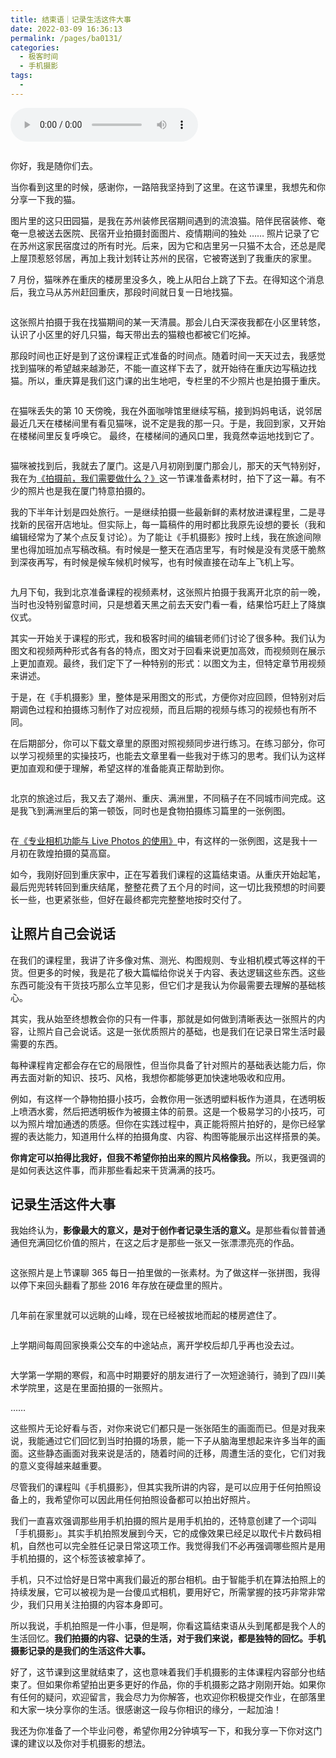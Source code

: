 ```yaml
---
title: 结束语｜记录生活这件大事
date: 2022-03-09 16:36:13
permalink: /pages/ba0131/
categories:
  - 极客时间
  - 手机摄影
tags:
  - 
---
```

<audio title="结束语｜记录生活这件大事" src="https://static001.geekbang.org/resource/audio/fe/9a/feace2a6bb5cb0c3c6fc7dd256ddcb9a.mp3" controls="controls"></audio> 
<p><img src="https://static001.geekbang.org/resource/image/73/a4/737d7d75b27fabbcc770b485073f70a4.jpg" alt=""></p><p>你好，我是随你们去。</p><p>当你看到这里的时候，感谢你，一路陪我坚持到了这里。在这节课里，我想先和你分享一下我的猫。</p><p>图片里的这只田园猫，是我在苏州装修民宿期间遇到的流浪猫。陪伴民宿装修、奄奄一息被送去医院、民宿开业拍摄封面图片、疫情期间的独处 …… 照片记录了它在苏州这家民宿度过的所有时光。后来，因为它和店里另一只猫不太合，还总是爬上屋顶惹怒邻居，再加上我计划转让苏州的民宿，它被寄送到了我重庆的家里。</p><p>7 月份，猫咪养在重庆的楼房里没多久，晚上从阳台上跳了下去。在得知这个消息后，我立马从苏州赶回重庆，那段时间就日复一日地找猫。</p><p><img src="https://static001.geekbang.org/resource/image/52/7d/527f866f67c1cd54685978f613e6137d.jpg" alt=""></p><p>这张照片拍摄于我在找猫期间的某一天清晨。那会儿白天深夜我都在小区里转悠，认识了小区里的好几只猫，每天带出去的猫粮也都被它们吃掉。</p><p>那段时间也正好是到了这份课程正式准备的时间点。随着时间一天天过去，我感觉找到猫咪的希望越来越渺茫，不能一直这样下去了，就开始待在重庆边写稿边找猫。所以，重庆算是我们这门课的出生地吧，专栏里的不少照片也是拍摄于重庆。</p><p><img src="https://static001.geekbang.org/resource/image/c6/31/c6f43a526e6c86f02800547d3749c331.jpg" alt=""></p><p>在猫咪丢失的第 10 天傍晚，我在外面咖啡馆里继续写稿，接到妈妈电话，说邻居最近几天在楼梯间里有看见猫咪，说不定是我的那一只。于是，我回到家，又开始在楼梯间里反复呼唤它。 最终，在楼梯间的通风口里，我竟然幸运地找到它了。</p><!-- [[[read_end]]] --><p><img src="https://static001.geekbang.org/resource/image/7f/97/7fa2ab96d97dfd414f87b98bda62f797.jpg" alt=""></p><p>猫咪被找到后，我就去了厦门。这是八月初刚到厦门那会儿，那天的天气特别好，我在为<a href="https://time.geekbang.org/column/article/298691">《拍摄前，我们需要做什么？》</a>这一节课准备素材时，拍下了这一幕。有不少的照片也是我在厦门特意拍摄的。</p><p>我的下半年计划是四处旅行。一是继续拍摄一些最新鲜的素材放进课程里，二是寻找新的民宿开店地址。但实际上，每一篇稿件的用时都比我原先设想的要长（我和编辑经常为了某个点反复讨论）。为了能让《手机摄影》按时上线，我在旅途间隙里也得加班加点写稿改稿。有时候是一整天在酒店里写，有时候是没有灵感干脆熬到深夜再写，有时候是候车候机时候写，也有时候直接在动车上飞机上写。</p><p><img src="https://static001.geekbang.org/resource/image/b4/8e/b44e850ce24c8bd604376b003087238e.jpg" alt=""></p><p>九月下旬，我到北京准备课程的视频素材，这张照片拍摄于我离开北京的前一晚，当时也没特别留意时间，只是想着天黑之前去天安门看一看，结果恰巧赶上了降旗仪式。</p><p>其实一开始关于课程的形式，我和极客时间的编辑老师们讨论了很多种。我们认为图文和视频两种形式各有各的特点，图文对于回看来说更加高效，而视频则在展示上更加直观。最终，我们定下了一种特别的形式：以图文为主，但特定章节用视频来讲述。</p><p>于是，在《手机摄影》里，整体是采用图文的形式，方便你对应回顾，但特别对后期调色过程和拍摄练习制作了对应视频，而且后期的视频与练习的视频也有所不同。</p><p>在后期部分，你可以下载文章里的原图对照视频同步进行练习。在练习部分，你可以学习视频里的实操技巧，也能去文章里看一些我对于练习的思考。我们认为这样更加直观和便于理解，希望这样的准备能真正帮助到你。</p><p><img src="https://static001.geekbang.org/resource/image/e3/e4/e32cf6aa0149e53233d823a20e23fbe4.jpg" alt=""></p><p>北京的旅途过后，我又去了潮州、重庆、满洲里，不同稿子在不同城市间完成。这是我飞到满洲里后的第一顿饭，同时也是食物拍摄练习篇里的一张例图。</p><p><img src="https://static001.geekbang.org/resource/image/27/ac/27c04bbd6a1dc222519f98478b8494ac.jpg" alt=""></p><p>在<a href="https://time.geekbang.org/column/article/307580">《专业相机功能与 Live Photos 的使用》</a>中，有这样的一张例图，这是我十一月初在敦煌拍摄的莫高窟。</p><p>如今，我刚好回到重庆家中，正在写着我们课程的这篇结束语。从重庆开始起笔，最后兜兜转转回到重庆结尾，整整花费了五个月的时间，这一切比我预想的时间要长一些，也更紧张些，但好在最终都完完整整地按时交付了。</p><h2>让照片自己会说话</h2><p>在我们的课程里，我讲了许多像对焦、测光、构图规则、专业相机模式等这样的干货。但更多的时候，我是花了极大篇幅给你说关于内容、表达逻辑这些东西。这些东西可能没有干货技巧那么立竿见影，但它们才是我认为你最需要去理解的基础核心。</p><p>其实，我从始至终想教会你的只有一件事，那就是如何做到清晰表达一张照片的内容，让照片自己会说话。这是一张优质照片的基础，也是我们在记录日常生活时最需要的东西。</p><p>每种课程肯定都会存在它的局限性，但当你具备了针对照片的基础表达能力后，你再去面对新的知识、技巧、风格，我想你都能够更加快速地吸收和应用。</p><p>例如，有这样一个静物拍摄小技巧，会教你用一张透明塑料板作为道具，在透明板上喷洒水雾，然后把透明板作为被摄主体的前景。这是一个极易学习的小技巧，可以为照片增加通透的质感。但你在实践过程中，真正能将照片拍好的，是你已经掌握的表达能力，知道用什么样的拍摄角度、内容、构图等能展示出这样搭景的美。</p><p><strong>你肯定可以拍得比我好，但我不希望你拍出来的照片风格像我。</strong>所以，我更强调的是如何表达这件事，而非那些看起来干货满满的技巧。</p><h2>记录生活这件大事</h2><p>我始终认为，<strong>影像最大的意义，是对于创作者记录生活的意义。</strong>是那些看似普普通通但充满回忆价值的照片，在这之后才是那些一张又一张漂漂亮亮的作品。</p><p><img src="https://static001.geekbang.org/resource/image/cb/5c/cbfec1bc204168c7e383295075a59c5c.jpeg" alt=""></p><p>这张照片是上节课聊 365 每日一拍里做的一张素材。为了做这样一张拼图，我得以停下来回头翻看了那些 2016 年存放在硬盘里的照片。</p><p><img src="https://static001.geekbang.org/resource/image/e6/bc/e694e9c04a9d418b89b1a20e86a089bc.jpg" alt=""></p><p>几年前在家里就可以远眺的山峰，现在已经被拔地而起的楼房遮住了。</p><p><img src="https://static001.geekbang.org/resource/image/fe/c1/fea706d6fc5e13197859a1dedde46fc1.jpg" alt=""></p><p>上学期间每周回家换乘公交车的中途站点，离开学校后却几乎再也没去过。</p><p><img src="https://static001.geekbang.org/resource/image/4e/a7/4e504de78a2d84c184003ba69e2c92a7.jpg" alt=""></p><p>大学第一学期的寒假，和高中时期要好的朋友进行了一次短途骑行，骑到了四川美术学院里，这是在里面拍摄的一张照片。</p><p>……</p><p>这些照片无论好看与否，对你来说它们都只是一张张陌生的画面而已。但是对我来说，我能通过它们回忆到当时拍摄的场景，能一下子从脑海里想起来许多当年的画面。这些静态画面对我来说是活的，随着时间的迁移，周遭生活的变化，它们对我的意义变得越来越重要。</p><p>尽管我们的课程叫《手机摄影》，但其实我所讲的内容，是可以应用于任何拍照设备上的，我希望你可以因此用任何拍照设备都可以拍出好照片。</p><p>我们一直喜欢强调那些用手机拍摄的照片是用手机拍的，还特意创建了一个词叫「手机摄影」。其实手机拍照发展到今天，它的成像效果已经足以取代卡片数码相机，自然也可以完全胜任记录日常这项工作。我觉得我们不必再强调哪些照片是用手机拍摄的，这个标签该被拿掉了。</p><p>手机，只不过恰好是日常中离我们最近的那台相机。由于智能手机在算法拍照上的持续发展，它可以被视为是一台傻瓜式相机，要用好它，所需掌握的技巧非常非常少，我们只用关注拍摄的内容本身即可。</p><p>所以我说，手机拍照是一件小事，但是啊，你看这篇结束语从头到尾都是我个人的生活回忆。<strong>我们拍摄的内容、记录的生活，对于我们来说，都是独特的回忆。手机摄影记录的是我们的生活这件大事。</strong></p><p>好了，这节课到这里就结束了，这也意味着我们手机摄影的主体课程内容部分也结束了。但如果你希望拍出更多更好的作品，你的手机摄影之路才刚刚开始。如果你有任何的疑问，欢迎留言，我会尽力为你解答，也欢迎你积极提交作业，在部落里和大家一块分享你的生活。很感谢这一段与你相识的缘分，一起加油！</p><p>我还为你准备了一个毕业问卷，希望你用2分钟填写一下，和我分享一下你对这门课的建议以及你对手机摄影的想法。<br>
<a href="https://jinshuju.net/f/sM99zh"><img src="https://static001.geekbang.org/resource/image/b1/c9/b138b941591988b0284035235b8748c9.jpg" alt=""></a></p>
